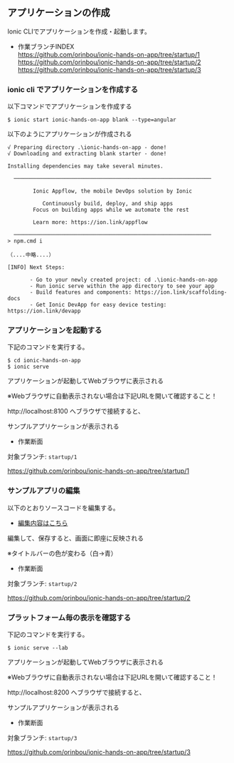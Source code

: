## アプリケーションの作成

Ionic CLIでアプリケーションを作成・起動します。

* 作業ブランチINDEX  
https://github.com/orinbou/ionic-hands-on-app/tree/startup/1
https://github.com/orinbou/ionic-hands-on-app/tree/startup/2
https://github.com/orinbou/ionic-hands-on-app/tree/startup/3

### ionic cli でアプリケーションを作成する

以下コマンドでアプリケーションを作成する

```
$ ionic start ionic-hands-on-app blank --type=angular
```

以下のようにアプリケーションが作成される

```
√ Preparing directory .\ionic-hands-on-app - done!
√ Downloading and extracting blank starter - done!

Installing dependencies may take several minutes.

  ──────────────────────────────────────────────────────────────

        Ionic Appflow, the mobile DevOps solution by Ionic

           Continuously build, deploy, and ship apps
        Focus on building apps while we automate the rest

        Learn more: https://ion.link/appflow

  ──────────────────────────────────────────────────────────────
> npm.cmd i

（....中略....）

[INFO] Next Steps:

       - Go to your newly created project: cd .\ionic-hands-on-app
       - Run ionic serve within the app directory to see your app
       - Build features and components: https://ion.link/scaffolding-docs
       - Get Ionic DevApp for easy device testing: https://ion.link/devapp
```

### アプリケーションを起動する

下記のコマンドを実行する。

```
$ cd ionic-hands-on-app
$ ionic serve
```

アプリケーションが起動してWebブラウザに表示される

※Webブラウザに自動表示されない場合は下記URLを開いて確認すること！

http://localhost:8100 へブラウザで接続すると、

サンプルアプリケーションが表示される

+ 作業断面

対象ブランチ: `startup/1` 

https://github.com/orinbou/ionic-hands-on-app/tree/startup/1

### サンプルアプリの編集

以下のとおりソースコードを編集する。

* [編集内容はこちら](https://github.com/orinbou/ionic-hands-on-app/compare/startup/1...startup/2)

編集して、保存すると、画面に即座に反映される

※タイトルバーの色が変わる（白→青）

+ 作業断面

対象ブランチ: `startup/2` 

https://github.com/orinbou/ionic-hands-on-app/tree/startup/2

### プラットフォーム毎の表示を確認する

下記のコマンドを実行する。

```
$ ionic serve --lab
```

アプリケーションが起動してWebブラウザに表示される

※Webブラウザに自動表示されない場合は下記URLを開いて確認すること！

http://localhost:8200 へブラウザで接続すると、

サンプルアプリケーションが表示される

+ 作業断面

対象ブランチ: `startup/3` 

https://github.com/orinbou/ionic-hands-on-app/tree/startup/3
